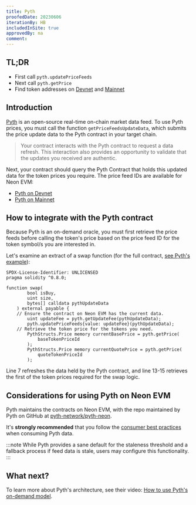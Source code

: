 ```yaml
---
title: Pyth
proofedDate: 20230606
iterationBy: HB
includedInSite: true
approvedBy: na
comment: 
---
```


## TL;DR

- First call `pyth.updatePriceFeeds`
- Next call `pyth.getPrice`
- Find token addresses on [Devnet](https://pyth.network/developers/price-feed-ids/#neon-evm-devnet) and [Mainnet](https://pyth.network/developers/price-feed-ids/#neon-evm-mainnet)

## Introduction

[Pyth](https://pyth.network/) is an open-source real-time on-chain market data feed. To use Pyth prices, you must call the function `getPriceFeedsUpdateData`, which submits the price update data to the Pyth contract in your target chain. 

> Your contract interacts with the Pyth contract to request a data refresh. This interaction also provides an opportunity to validate that the updates you received are authentic.

Next, your contract should query the Pyth Contract that holds this updated data for the token prices you require. The price feed IDs are available for Neon EVM:
- [Pyth on Devnet](https://pyth.network/developers/price-feed-ids/#neon-evm-devnet)
- [Pyth on Mainnet](https://pyth.network/developers/price-feed-ids/#neon-evm-mainnet)


## How to integrate with the Pyth contract

Because Pyth is an on-demand oracle, you must first retrieve the price feeds before calling the token's price based on the price feed ID for the token symbol/s you are interested in.

Let's examine an extract of a swap function (for the full contract, [see Pyth's example](https://github.com/pyth-network/pyth-crosschain/blob/main/target_chains/ethereum/examples/oracle_swap/contract/src/OracleSwap.sol)):

```SOL showLineNumbers
SPDX-License-Identifier: UNLICENSED
pragma solidity ^0.8.0;

function swap(
        bool isBuy,
        uint size,
        bytes[] calldata pythUpdateData
    ) external payable {
    // Ensure the contract on Neon EVM has the current data.
        uint updateFee = pyth.getUpdateFee(pythUpdateData);
        pyth.updatePriceFeeds{value: updateFee}(pythUpdateData);
    // Retrieve the token price for the tokens you need.
        PythStructs.Price memory currentBasePrice = pyth.getPrice(
            baseTokenPriceId
        );
        PythStructs.Price memory currentQuotePrice = pyth.getPrice(
            quoteTokenPriceId
        );
```

Line 7 refreshes the data held by the Pyth contract, and line 13-15 retrieves the first of the token prices required for the swap logic.

## Considerations for using Pyth on Neon EVM

Pyth maintains the contracts on Neon EVM, with the repo maintained by Pyth on GitHub at [pyth-network/pyth-neon](https://github.com/pyth-network/pyth-neon).

It's **strongly recommended** that you follow the [consumer best practices](https://docs.pyth.network/consumers/best-practices) when consuming Pyth data.

:::note
While Pyth provides a sane default for the staleness threshold and a fallback process if feed data is stale, users may configure this functionality.
:::

## What next?

To learn more about Pyth's architecture, see their video: [How to use Pyth's on-demand model](https://www.youtube.com/watch?v=qdwrs23Qc9g).

<!-- ### How to Deploy to Neon EVM

1. Create a `.secret` file containing the private key or mnemonic of the account you want to use to deploy the
   contracts.
2. (Optional) Edit `truffle-config.js` to add the NEON network you want to deploy to.
3. Run `truffle migrate --network neon_devnet` -->
